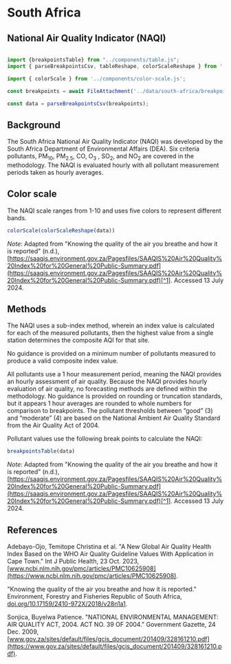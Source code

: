 # South Africa

## National Air Quality Indicator (NAQI)

```js

import {breakpointsTable} from "../components/table.js";
import { parseBreakpointsCsv, tableReshape, colorScaleReshape } from '../utils/utils.js';

```

```js
import { colorScale } from '../components/color-scale.js';
```

```js
const breakpoints = await FileAttachment('../data/south-africa/breakpoints.csv').text();

const data = parseBreakpointsCsv(breakpoints);
```

## Background

The South Africa National Air Quality Indicator (NAQI) was developed by the South Africa Department of Environmental Affairs (DEA). Six criteria pollutants, PM<sub>10</sub>, PM<sub>2.5</sub>, CO, O<sub>3</sub> , SO<sub>2</sub>, and NO<sub>2</sub> are covered in the methodology. The NAQI is evaluated hourly with all pollutant measurement periods taken as hourly averages.

## Color scale

The NAQI scale ranges from 1-10 and uses five colors to represent different bands.

```js
colorScale(colorScaleReshape(data))
```

_Note_: Adapted from "Knowing the quality of the air you breathe and how it is reported" (n.d.), [https://saaqis.environment.gov.za/Pagesfiles/SAAQIS%20Air%20Quality%20Index%20for%20General%20Public-Summary.pdf](https://saaqis.environment.gov.za/Pagesfiles/SAAQIS%20Air%20Quality%20Index%20for%20General%20Public-Summary.pdf)[^1]. Accessed 13 July 2024.

## Methods

The NAQI uses a sub-index method, wherein an index value is calculated for each of the measured pollutants, then the highest value from a single station determines the composite AQI for that site.

<div class = 'note'>
No guidance is provided on a minimum number of pollutants measured to produce a valid composite index value.
</div>

All pollutants use a 1 hour measurement period, meaning the NAQI provides an hourly assessment of air quality. Because the NAQI provides hourly evaluation of air quality, no forecasting methods are defined within the methodology. No guidance is provided on rounding or truncation standards, but it appears 1 hour averages are rounded to whole numbers for comparison to breakpoints. The pollutant thresholds between “good” (3) and “moderate” (4) are based on the National Ambient Air Quality Standard from the Air Quality Act of 2004.

Pollutant values use the following break points to calculate the NAQI:

```js
breakpointsTable(data)
```

_Note_: Adapted from "Knowing the quality of the air you breathe and how it is reported" (n.d.), [https://saaqis.environment.gov.za/Pagesfiles/SAAQIS%20Air%20Quality%20Index%20for%20General%20Public-Summary.pdf](https://saaqis.environment.gov.za/Pagesfiles/SAAQIS%20Air%20Quality%20Index%20for%20General%20Public-Summary.pdf)[^1]. Accessed 13 July 2024.

## References

Adebayo-Ojo, Temitope Christina et al. "A New Global Air Quality Health Index Based on the WHO Air Quality Guideline Values With Application in Cape Town." Int J Public Health, 23 Oct. 2023, [www.ncbi.nlm.nih.gov/pmc/articles/PMC10625908](https://www.ncbi.nlm.nih.gov/pmc/articles/PMC10625908).

[^1]: [https://saaqis.environment.gov.za/Pagesfiles/SAAQIS%20Air%20Quality%20Index%20for%20General%20Public-Summary.pdf](https://saaqis.environment.gov.za/Pagesfiles/SAAQIS%20Air%20Quality%20Index%20for%20General%20Public-Summary.pdf)

"Knowing the quality of the air you breathe and how it is reported." Environment, Forestry and Fisheries Republic of South Africa, [doi.org/10.17159/2410-972X/2018/v28n1a1](https://doi.org/10.17159/2410-972X/2018/v28n1a1).

Sonjica, Buyelwa Patience. "NATIONAL ENVIRONMENTAL MANAGEMENT: AIR QUALITY ACT, 2004. ACT NO. 39 OF 2004." Government Gazette, 24 Dec. 2009, [www.gov.za/sites/default/files/gcis_document/201409/328161210.pdf](https://www.gov.za/sites/default/files/gcis_document/201409/328161210.pdf).
